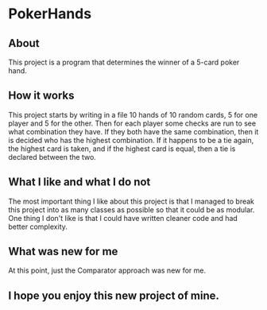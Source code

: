 # PokerHands

## About

This project is a program that determines the winner of a 5-card poker hand.

## How it works

This project starts by writing in a file 10 hands of 10 random cards, 5 for one player and 5 for the other. 
Then for each player some checks are run to see what combination they have. 
If they both have the same combination, then it is decided who has the highest combination. 
If it happens to be a tie again, the highest card is taken, and if the highest card is equal, then a tie is declared between the two.

## What I like and what I do not

The most important thing I like about this project is that I managed to break this project into as many classes as possible so that 
it could be as modular.
One thing I don't like is that I could have written cleaner code and had better complexity.

## What was new for me

At this point, just the Comparator approach was new for me.

## I hope you enjoy this new project of mine.

